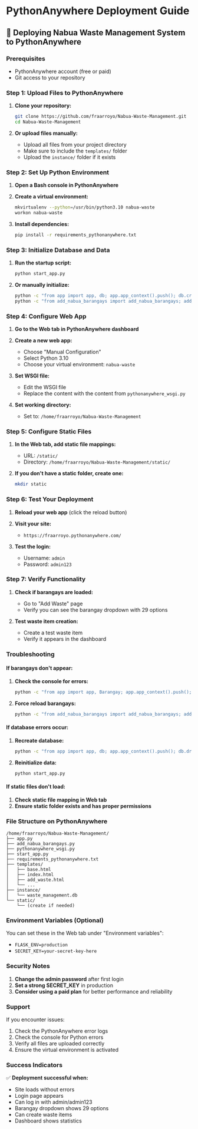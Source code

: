 # PythonAnywhere Deployment Guide

## 🚀 Deploying Nabua Waste Management System to PythonAnywhere

### Prerequisites
- PythonAnywhere account (free or paid)
- Git access to your repository

### Step 1: Upload Files to PythonAnywhere

1. **Clone your repository:**
   ```bash
   git clone https://github.com/fraarroyo/Nabua-Waste-Management.git
   cd Nabua-Waste-Management
   ```

2. **Or upload files manually:**
   - Upload all files from your project directory
   - Make sure to include the `templates/` folder
   - Upload the `instance/` folder if it exists

### Step 2: Set Up Python Environment

1. **Open a Bash console in PythonAnywhere**

2. **Create a virtual environment:**
   ```bash
   mkvirtualenv --python=/usr/bin/python3.10 nabua-waste
   workon nabua-waste
   ```

3. **Install dependencies:**
   ```bash
   pip install -r requirements_pythonanywhere.txt
   ```

### Step 3: Initialize Database and Data

1. **Run the startup script:**
   ```bash
   python start_app.py
   ```

2. **Or manually initialize:**
   ```bash
   python -c "from app import app, db; app.app_context().push(); db.create_all()"
   python -c "from add_nabua_barangays import add_nabua_barangays; add_nabua_barangays()"
   ```

### Step 4: Configure Web App

1. **Go to the Web tab in PythonAnywhere dashboard**

2. **Create a new web app:**
   - Choose "Manual Configuration"
   - Select Python 3.10
   - Choose your virtual environment: `nabua-waste`

3. **Set WSGI file:**
   - Edit the WSGI file
   - Replace the content with the content from `pythonanywhere_wsgi.py`

4. **Set working directory:**
   - Set to: `/home/fraarroyo/Nabua-Waste-Management`

### Step 5: Configure Static Files

1. **In the Web tab, add static file mappings:**
   - URL: `/static/`
   - Directory: `/home/fraarroyo/Nabua-Waste-Management/static/`

2. **If you don't have a static folder, create one:**
   ```bash
   mkdir static
   ```

### Step 6: Test Your Deployment

1. **Reload your web app** (click the reload button)

2. **Visit your site:**
   - `https://fraarroyo.pythonanywhere.com/`

3. **Test the login:**
   - Username: `admin`
   - Password: `admin123`

### Step 7: Verify Functionality

1. **Check if barangays are loaded:**
   - Go to "Add Waste" page
   - Verify you can see the barangay dropdown with 29 options

2. **Test waste item creation:**
   - Create a test waste item
   - Verify it appears in the dashboard

### Troubleshooting

#### If barangays don't appear:
1. **Check the console for errors:**
   ```bash
   python -c "from app import app, Barangay; app.app_context().push(); print('Barangays:', Barangay.query.count())"
   ```

2. **Force reload barangays:**
   ```bash
   python -c "from add_nabua_barangays import add_nabua_barangays; add_nabua_barangays()"
   ```

#### If database errors occur:
1. **Recreate database:**
   ```bash
   python -c "from app import app, db; app.app_context().push(); db.drop_all(); db.create_all()"
   ```

2. **Reinitialize data:**
   ```bash
   python start_app.py
   ```

#### If static files don't load:
1. **Check static file mapping in Web tab**
2. **Ensure static folder exists and has proper permissions**

### File Structure on PythonAnywhere

```
/home/fraarroyo/Nabua-Waste-Management/
├── app.py
├── add_nabua_barangays.py
├── pythonanywhere_wsgi.py
├── start_app.py
├── requirements_pythonanywhere.txt
├── templates/
│   ├── base.html
│   ├── index.html
│   ├── add_waste.html
│   └── ...
├── instance/
│   └── waste_management.db
└── static/
    └── (create if needed)
```

### Environment Variables (Optional)

You can set these in the Web tab under "Environment variables":
- `FLASK_ENV=production`
- `SECRET_KEY=your-secret-key-here`

### Security Notes

1. **Change the admin password** after first login
2. **Set a strong SECRET_KEY** in production
3. **Consider using a paid plan** for better performance and reliability

### Support

If you encounter issues:
1. Check the PythonAnywhere error logs
2. Check the console for Python errors
3. Verify all files are uploaded correctly
4. Ensure the virtual environment is activated

### Success Indicators

✅ **Deployment successful when:**
- Site loads without errors
- Login page appears
- Can log in with admin/admin123
- Barangay dropdown shows 29 options
- Can create waste items
- Dashboard shows statistics
